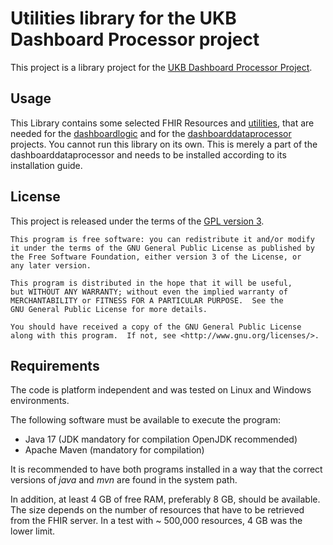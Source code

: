 # Utilities library for the UKB Dashboard Processor project

This project is a library project for
the  [UKB Dashboard Processor Project](https://www.github.com/mwtek/dashboarddataprocessor).

## Usage

This Library contains some selected FHIR Resources
and [utilities](https://www.github.com/mwtek/utilities), that are needed for the
[dashboardlogic](https://www.github.com/mwtek/dashboardlogic) and for
the [dashboarddataprocessor](https://www.github.com/mwtek/dashboarddataprocessor) projects. You
cannot run this library on its own. This is merely a part of the dashboarddataprocessor and needs to
be installed according to its installation guide.

## License

This project is released under the terms of the [GPL version 3](LICENSE.md).

```
This program is free software: you can redistribute it and/or modify
it under the terms of the GNU General Public License as published by
the Free Software Foundation, either version 3 of the License, or
any later version.

This program is distributed in the hope that it will be useful,
but WITHOUT ANY WARRANTY; without even the implied warranty of
MERCHANTABILITY or FITNESS FOR A PARTICULAR PURPOSE.  See the
GNU General Public License for more details.

You should have received a copy of the GNU General Public License
along with this program.  If not, see <http://www.gnu.org/licenses/>.
```

## Requirements

The code is platform independent and was tested on Linux and Windows environments.

The following software must be available to execute the program:

- Java 17 (JDK mandatory for compilation OpenJDK recommended)
- Apache Maven (mandatory for compilation)

It is recommended to have both programs installed in a way that the correct versions of *java* and
*mvn* are found in the system path.

In addition, at least 4 GB of free RAM, preferably 8 GB, should be available. The size depends on
the number of resources that have to be retrieved from the FHIR server. In a test with ~ 500,000
resources, 4 GB was the lower limit. 
